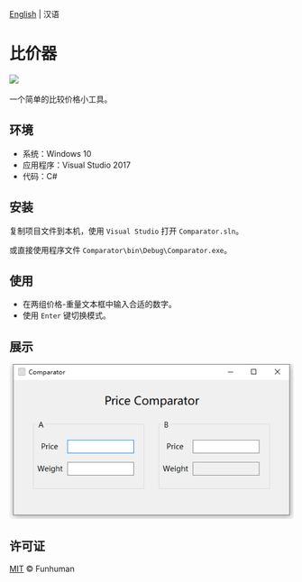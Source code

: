 [English](./README_en.md) | 汉语

# 比价器

<img src="https://img.shields.io/badge/license-MIT-green.svg" />

一个简单的比较价格小工具。

## 环境

- 系统：Windows 10
- 应用程序：Visual Studio 2017
- 代码：C#

## 安装

复制项目文件到本机，使用 `Visual Studio` 打开 `Comparator.sln`。

或直接使用程序文件 `Comparator\bin\Debug\Comparator.exe`。

## 使用

- 在两组价格-重量文本框中输入合适的数字。
- 使用 `Enter` 键切换模式。

## 展示

![ShowImage.png](./ShowImage.png)

## 许可证

[MIT](LICENSE) © Funhuman
